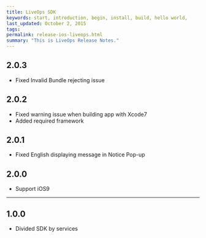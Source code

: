 ```yaml
---
title: LiveOps SDK
keywords: start, introduction, begin, install, build, hello world,
last_updated: October 2, 2015
tags: 
permalink: release-ios-liveops.html
summary: "This is LiveOps Release Notes."
---
```


## 2.0.3
* Fixed Invalid Bundle rejecting issue

## 2.0.2
* Fixed warning issue when building app with Xcode7
* Added required framework

## 2.0.1
* Fixed English displaying message in Notice Pop-up

## 2.0.0
* Support iOS9

---

## 1.0.0
* Divided SDK by services